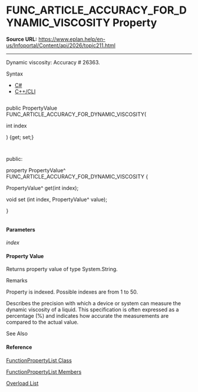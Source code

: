 # FUNC_ARTICLE_ACCURACY_FOR_DYNAMIC_VISCOSITY Property

**Source URL:** https://www.eplan.help/en-us/Infoportal/Content/api/2026/topic211.html

---

Dynamic viscosity: Accuracy # 26363.

Syntax

- [C#](#i-syntax-CS)
- [C++/CLI](#i-syntax-CPP2005)

```
```
public PropertyValue FUNC_ARTICLE_ACCURACY_FOR_DYNAMIC_VISCOSITY( 
   int index
) {get; set;}
```
```

```
```
public:
property PropertyValue^ FUNC_ARTICLE_ACCURACY_FOR_DYNAMIC_VISCOSITY {
   PropertyValue^ get(int index);
   void set (int index, PropertyValue^ value);
}
```
```

#### Parameters

*index*

#### Property Value

Returns property value of type System.String.

Remarks

Property is indexed. Possible indexes are from 1 to 50.

Describes the precision with which a device or system can measure the dynamic viscosity of a liquid. This specification is often expressed as a percentage (%) and indicates how accurate the measurements are compared to the actual value.



See Also

#### Reference

[FunctionPropertyList Class](Eplan.EplApi.DataModelu~Eplan.EplApi.DataModel.FunctionPropertyList.html)
  
[FunctionPropertyList Members](Eplan.EplApi.DataModelu~Eplan.EplApi.DataModel.FunctionPropertyList_members.html)
  
[Overload List](Eplan.EplApi.DataModelu~Eplan.EplApi.DataModel.FunctionPropertyList~FUNC_ARTICLE_ACCURACY_FOR_DYNAMIC_VISCOSITY.html)